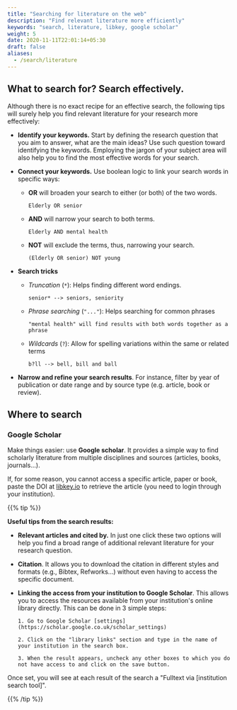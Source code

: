 ```yaml
---
title: "Searching for literature on the web"
description: "Find relevant literature more efficiently"
keywords: "search, literature, libkey, google scholar"
weight: 5
date: 2020-11-11T22:01:14+05:30
draft: false
aliases:
  - /search/literature
---
```

## What to search for? Search effectively.
Although there is no exact recipe for an effective search, the following tips will surely help you find relevant literature for your research more effectively:

  - **Identify your keywords.** Start by defining the research question that you aim to answer, what are the main ideas? Use such question toward identifying the keywords. Employing the jargon of your subject area will also help you to find the most effective words for your search.

  - **Connect your keywords.** Use boolean logic to link your search words in specific ways:
      - **OR** will broaden your search to either (or both) of the two words.

            Elderly OR senior

      - **AND** will narrow your search to both terms.

            Elderly AND mental health

      - **NOT** will exclude the terms, thus, narrowing your search.

            (Elderly OR senior) NOT young

  - **Search tricks**
      - *Truncation* (`*`): Helps finding different word endings.

            senior* --> seniors, seniority

      - *Phrase searching* (`"..."`): Helps searching for common phrases

            "mental health" will find results with both words together as a phrase

      - *Wildcards* (`?`): Allow for spelling variations within the same or related terms

            b?ll --> bell, bill and ball

  - **Narrow and refine your search results**. For instance, filter by year of publication or date range and by source type (e.g. article, book or review).

## Where to search

### Google Scholar

Make things easier: use **Google scholar**. It provides a simple way to find scholarly literature from multiple disciplines and sources (articles, books, journals...).

If, for some reason, you cannot access a specific article, paper or book, paste the DOI at [libkey.io](https://libkey.io/) to retrieve the article (you need to login through your institution).

{{% tip %}}

**Useful tips from the search results:**

- **Relevant articles and cited by.** In just one click these two options will help you find a broad range of additional relevant literature for your research question.

- **Citation**. It allows you to download the citation in different styles and formats (e.g., Bibtex, Refworks...) without even having to access the specific document.

- **Linking the access from your institution to Google Scholar**. This allows you to access the resources available from your institution's online library directly. This can be done in 3 simple steps:

      1. Go to Google Scholar [settings](https://scholar.google.co.uk/scholar_settings)

      2. Click on the "library links" section and type in the name of your institution in the search box.

      3. When the result appears, uncheck any other boxes to which you do not have access to and click on the save button.

Once set, you will see at each result of the search a "Fulltext via [institution search tool]".

{{% /tip %}}
